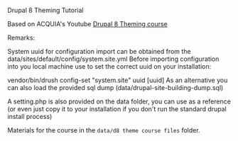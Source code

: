 Drupal 8 Theming Tutorial

Based on ACQUIA's Youtube [Drupal 8 Theming course](https://www.youtube.com/playlist?list=PLpVC00PAQQxG0sW9YOueVgouRp4aj1bng)

Remarks:

System uuid for configuration import can be obtained from the data/sites/default/config/system.site.yml Before importing configuration into you local machine use to set the correct uuid on your installation:

vendor/bin/drush config-set "system.site" uuid [uuid]
As an alternative you can also load the provided sql dump (data/drupal-site-building-dump.sql)

A setting.php is also provided on the data folder, you can use as a reference (or even just copy it to your installation if you don't run the standard drupal install process)

Materials for the course in the `data/d8 theme course files` folder.